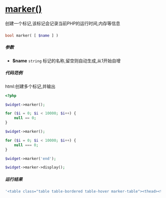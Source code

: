 [marker()](http://twinh.github.io/widget/api/marker)
====================================================

创建一个标记,该标记会记录当前PHP的运行时间,内存等信息

### 
```php
bool marker( [ $name ] )
```

##### 参数
* **$name** `string` 标记的名称,留空则自动生成,从1开始自增

##### 代码范例
html:创建多个标记,并输出
```php
<?php

$widget->marker();

for ($i = 0; $i < 10000; $i++) {
    null == 0;
}

$widget->marker();

for ($i = 0; $i < 10000; $i++) {
    null === 0;
}

$widget->marker('end');

$widget->marker->display();
```
##### 运行结果
```php
'<table class="table table-bordered table-hover marker-table"><thead><tr><th>Marker</th><th>Time</th><th>%</th><th>Memory Usage</th><th>%</th></tr></thead><tbody><tr><th>1</th><td>29:42.8855s</span></td><td>-</td><td>1.39MB</span></td><td>-</td></tr><tr><th>1~2</th><td>29:42.8902s<span style="color:green; font-size: 0.8em">(+0.0047s)</span></td><td>52.22%</td><td>1.39MB<span style="color:green; font-size: 0.8em">(+716B)</span></td><td>52.95%</td></tr><tr><th>2~end</th><td>29:42.8945s<span style="color:green; font-size: 0.8em">(+0.0043s)</span></td><td>47.77%</td><td>1.39MB<span style="color:green; font-size: 0.8em">(+636B)</span></td><td>47.04%</td></tr></tbody></table>'
```
